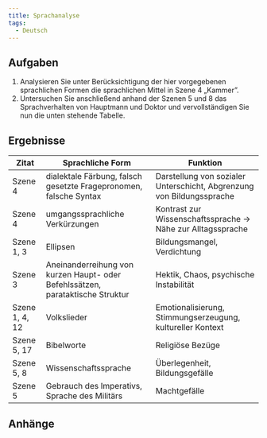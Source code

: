```yaml
---
title: Sprachanalyse
tags:
  - Deutsch
---
```


## Aufgaben

1. Analysieren Sie unter Berücksichtigung der hier vorgegebenen sprachlichen Formen die sprachlichen Mittel in Szene 4 „Kammer”.
2. Untersuchen Sie anschließend anhand der Szenen 5 und 8 das Sprachverhalten von Hauptmann und Doktor und vervollständigen Sie nun die unten stehende Tabelle.

## Ergebnisse

| Zitat          | Sprachliche Form                                                               | Funktion                                                              |
| -------------- | ------------------------------------------------------------------------------ | --------------------------------------------------------------------- |
| Szene 4        | dialektale Färbung, falsch gesetzte Fragepronomen, falsche Syntax              | Darstellung von sozialer Unterschicht, Abgrenzung von Bildungssprache |
| Szene 4        | umgangssprachliche Verkürzungen                                                | Kontrast zur Wissenschaftssprache → Nähe zur Alltagssprache           |
| Szene 1, 3     | Ellipsen                                                                       | Bildungsmangel, Verdichtung                                           |
| Szene 3        | Aneinanderreihung von kurzen Haupt- oder Befehlssätzen, parataktische Struktur | Hektik, Chaos, psychische Instabilität                                |
| Szene 1, 4, 12 | Volkslieder                                                                    | Emotionalisierung, Stimmungserzeugung, kultureller Kontext            |
| Szene 5, 17    | Bibelworte                                                                     | Religiöse Bezüge                                                      |
| Szene 5, 8     | Wissenschaftssprache                                                           | Überlegenheit, Bildungsgefälle                                        |
| Szene 5        | Gebrauch des Imperativs, Sprache des Militärs                                  | Machtgefälle                                                          |

## Anhänge